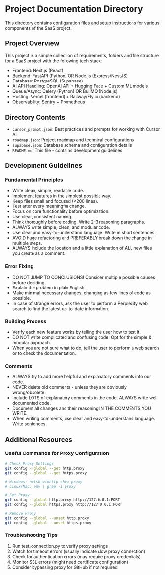 # Project Documentation Directory

This directory contains configuration files and setup instructions for various components of the SaaS project.

## Project Overview

This project is a simple collection of requirements, folders and file structure for a SaaS project with the following tech stack:

- Frontend: Next.js (React)
- Backend: FastAPI (Python) OR Node.js (Express/NestJS)
- Database: PostgreSQL (Supabase)
- AI API Handling: OpenAI API + Hugging Face + Custom ML models
- Queue/Async: Celery (Python) OR BullMQ (Node.js)
- Hosting: Vercel (frontend) + Railway/Fly.io (backend)
- Observability: Sentry + Prometheus

## Directory Contents

- `cursor_prompt.json`: Best practices and prompts for working with Cursor AI
- `roadmap.json`: Project roadmap and technical configurations
- `supabase.json`: Database schema and configuration details
- `README.md`: This file - contains development guidelines

## Development Guidelines

### Fundamental Principles

- Write clean, simple, readable code.
- Implement features in the simplest possible way.
- Keep files small and focused (<200 lines).
- Test after every meaningful change.
- Focus on core functionality before optimization.
- Use clear, consistent naming.
- Think thoroughly before coding. Write 2-3 reasoning paragraphs.
- ALWAYS write simple, clean, and modular code.
- Use clear and easy-to-understand language. Write in short sentences.
- AVOID huge refactoring and PREFERABLY break down the change in multiple steps.
- ALWAYS include the location and a little explanation of ALL new files you create as a comment.

### Error Fixing

- DO NOT JUMP TO CONCLUSIONS! Consider multiple possible causes before deciding.
- Explain the problem in plain English.
- Make minimal necessary changes, changing as few lines of code as possible.
- In case of strange errors, ask the user to perform a Perplexity web search to find the latest up-to-date information.

### Building Process

- Verify each new feature works by telling the user how to test it.
- DO NOT write complicated and confusing code. Opt for the simple & modular approach.
- When you are not sure what to do, tell the user to perform a web search or to check the documentation.

### Comments

- ALWAYS try to add more helpful and explanatory comments into our code.
- NEVER delete old comments - unless they are obviously wrong/obsolete.
- Include LOTS of explanatory comments in the code. ALWAYS write well documented code.
- Document all changes and their reasoning IN THE COMMENTS YOU WRITE.
- When writing comments, use clear and easy-to-understand language. Write sentences.

## Additional Resources

### Useful Commands for Proxy Configuration

```bash
# Check Proxy Settings
git config --global --get http.proxy
git config --global --get https.proxy

# Windows: netsh winhttp show proxy
# Linux/Mac: env | grep -i proxy

# Set Proxy
git config --global http.proxy http://127.0.0.1:PORT
git config --global https.proxy http://127.0.0.1:PORT

# Remove Proxy
git config --global --unset http.proxy
git config --global --unset https.proxy
```

### Troubleshooting Tips

1. Run test_connection.py to verify proxy settings
2. Watch for timeout errors (usually indicate slow proxy connection)
3. Check for authentication errors (may require proxy credentials)
4. Monitor SSL errors (might need certificate configuration)
5. Consider bypassing proxy for GitHub if not required
